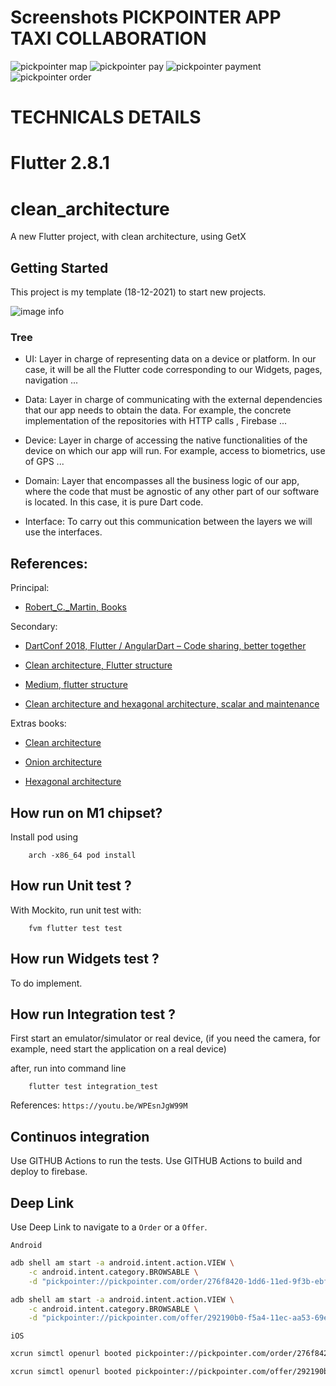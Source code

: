# Screenshots PICKPOINTER APP TAXI COLLABORATION
![pickpointer map](./resources/pickpointer.map.png)
![pickpointer pay](./resources/pay.modal.png)
![pickpointer payment](./resources/pay.route.png)
![pickpointer order](./resources/order.page.png)

# TECHNICALS DETAILS
# Flutter 2.8.1

# clean_architecture

A new Flutter project, with clean architecture, using GetX

## Getting Started

This project is my template (18-12-2021) to start new projects.

![image info](./resources/clean_architecture.png)

### Tree

- UI: Layer in charge of representing data on a device or platform. In our case, it will be all the Flutter code corresponding to our Widgets, pages, navigation ...

- Data: Layer in charge of communicating with the external dependencies that our app needs to obtain the data. For example, the concrete implementation of the repositories with HTTP calls , Firebase ...

- Device: Layer in charge of accessing the native functionalities of the device on which our app will run. For example, access to biometrics, use of GPS ...

- Domain: Layer that encompasses all the business logic of our app, where the code that must be agnostic of any other part of our software is located. In this case, it is pure Dart code.

- Interface: To carry out this communication between the layers we will use the interfaces.

## References:

Principal:
- [Robert_C._Martin, Books](https://en.wikipedia.org/wiki/Robert_C._Martin)

Secondary:
- [DartConf 2018, Flutter / AngularDart – Code sharing, better together](https://www.youtube.com/watch?v=PLHln7wHgPE&t=1379s)

- [Clean architecture, Flutter structure](https://www.youtube.com/watch?v=iiXAoP9ZRUs)

- [Medium, flutter structure](https://alfredobs97.medium.com/clean-architecture-en-flutter-ee028a6379a5)

- [Clean architecture and hexagonal architecture, scalar and maintenance](https://www.youtube.com/watch?v=y3MWfPDmVqo)

Extras books:

- [Clean architecture](https://blog.cleancoder.com/uncle-bob/2012/08/13/the-clean-architecture.html)

- [Onion architecture](https://jeffreypalermo.com/2008/07/the-onion-architecture-part-1/)

- [Hexagonal architecture](https://alfredobs97.medium.com/clean-architecture-en-flutter-ee028a6379a5#:~:text=Hexagonal%20Architecture)

## How run on M1 chipset?

Install pod using

```
    arch -x86_64 pod install
```


## How run Unit test ?

With Mockito, run unit test with:

```
    fvm flutter test test
```

## How run Widgets test ?
To do implement.

## How run Integration test ?

First start an emulator/simulator or real device, (if you need the camera, for example, need start the application on a real device)

after, run into command line

```
    flutter test integration_test
```

References: `https://youtu.be/WPEsnJgW99M`

## Continuos integration

Use GITHUB Actions to run the tests.
Use GITHUB Actions to build and deploy to firebase.

## Deep Link

Use Deep Link to navigate to a `Order` or a `Offer`.

`Android`

```zsh
adb shell am start -a android.intent.action.VIEW \
    -c android.intent.category.BROWSABLE \
    -d "pickpointer://pickpointer.com/order/276f8420-1dd6-11ed-9f3b-ebfbcfdb7f7c"
```

```zsh
adb shell am start -a android.intent.action.VIEW \
    -c android.intent.category.BROWSABLE \
    -d "pickpointer://pickpointer.com/offer/292190b0-f5a4-11ec-aa53-69e3b9da4a7e"
```

`iOS`

```zsh
xcrun simctl openurl booted pickpointer://pickpointer.com/order/276f8420-1dd6-11ed-9f3b-ebfbcfdb7f7c
```

```zsh
xcrun simctl openurl booted pickpointer://pickpointer.com/offer/292190b0-f5a4-11ec-aa53-69e3b9da4a7e
```